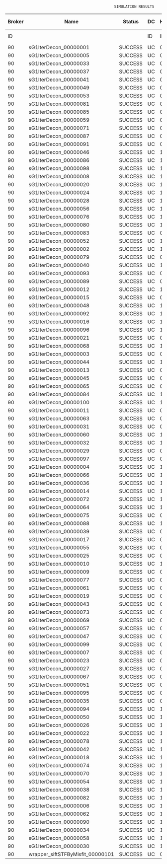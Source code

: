 

                                                     SIMULATION RESULTS

|Broker|         Name         | Status|  DC  |Host|Host PEs |VM|   VM PEs|   VM MIPS|ActivityLen|StartTime|FinishTime|ExecTime
|------|----------------------|-------|------|----|---------|--|---------|----------|-----------|---------|----------|--------
|    ID|                      |       |    ID|  ID|CPU cores|ID|CPU cores|        MI|         MI|  Seconds|   Seconds| Seconds
|    90| sG1IterDecon_00000001|SUCCESS|    UC|   0|       12|360|        2|    1000.0|      56150|  98936.5|   99639.7|   703.2
|    90| sG1IterDecon_00000005|SUCCESS|    UC|   0|       12|360|        2|    1000.0|      56150|  98936.5|   99639.7|   703.2
|    90| sG1IterDecon_00000033|SUCCESS|    UC|   0|       12|360|        2|    1000.0|      56150|  98936.5|   99639.7|   703.2
|    90| sG1IterDecon_00000037|SUCCESS|    UC|   0|       12|360|        2|    1000.0|      56150|  98936.5|   99639.7|   703.2
|    90| sG1IterDecon_00000041|SUCCESS|    UC|   0|       12|360|        2|    1000.0|      56150|  98936.5|   99639.7|   703.2
|    90| sG1IterDecon_00000049|SUCCESS|    UC|   0|       12|360|        2|    1000.0|      56150|  98936.5|   99639.7|   703.2
|    90| sG1IterDecon_00000053|SUCCESS|    UC|   0|       12|360|        2|    1000.0|      56150|  98936.5|   99639.7|   703.2
|    90| sG1IterDecon_00000081|SUCCESS|    UC|   0|       12|360|        2|    1000.0|      56150|  98936.5|   99639.7|   703.2
|    90| sG1IterDecon_00000085|SUCCESS|    UC|   0|       12|360|        2|    1000.0|      56150|  98936.5|   99639.7|   703.2
|    90| sG1IterDecon_00000059|SUCCESS|    UC|   0|       12|362|        2|    1000.0|      56150|  98936.5|   99639.7|   703.2
|    90| sG1IterDecon_00000071|SUCCESS|    UC|   0|       12|362|        2|    1000.0|      56150|  98936.5|   99639.7|   703.2
|    90| sG1IterDecon_00000087|SUCCESS|    UC|   0|       12|362|        2|    1000.0|      56150|  98936.5|   99639.7|   703.2
|    90| sG1IterDecon_00000091|SUCCESS|    UC|   0|       12|362|        2|    1000.0|      56150|  98936.5|   99639.7|   703.2
|    90| sG1IterDecon_00000046|SUCCESS|    UC|   1|       12|361|        2|    1000.0|      56150|  98936.5|   99639.7|   703.2
|    90| sG1IterDecon_00000086|SUCCESS|    UC|   1|       12|361|        2|    1000.0|      56150|  98936.5|   99639.7|   703.2
|    90| sG1IterDecon_00000098|SUCCESS|    UC|   1|       12|361|        2|    1000.0|      56150|  98936.5|   99639.7|   703.2
|    90| sG1IterDecon_00000008|SUCCESS|    UC|   1|       12|363|        2|    1000.0|      56150|  98936.5|   99639.7|   703.2
|    90| sG1IterDecon_00000020|SUCCESS|    UC|   1|       12|363|        2|    1000.0|      56150|  98936.5|   99639.7|   703.2
|    90| sG1IterDecon_00000024|SUCCESS|    UC|   1|       12|363|        2|    1000.0|      56150|  98936.5|   99639.7|   703.2
|    90| sG1IterDecon_00000028|SUCCESS|    UC|   1|       12|363|        2|    1000.0|      56150|  98936.5|   99639.7|   703.2
|    90| sG1IterDecon_00000056|SUCCESS|    UC|   1|       12|363|        2|    1000.0|      56150|  98936.5|   99639.7|   703.2
|    90| sG1IterDecon_00000076|SUCCESS|    UC|   1|       12|363|        2|    1000.0|      56150|  98936.5|   99639.7|   703.2
|    90| sG1IterDecon_00000080|SUCCESS|    UC|   1|       12|363|        2|    1000.0|      56150|  98936.5|   99639.7|   703.2
|    90| sG1IterDecon_00000083|SUCCESS|    UC|   0|       12|362|        2|    1000.0|      59381|  98936.5|   99673.9|   737.4
|    90| sG1IterDecon_00000052|SUCCESS|    UC|   1|       12|363|        2|    1000.0|      61375|  98936.5|   99686.9|   750.4
|    90| sG1IterDecon_00000002|SUCCESS|    UC|   1|       12|361|        2|    1000.0|      60450|  98936.5|   99687.7|   751.2
|    90| sG1IterDecon_00000079|SUCCESS|    UC|   0|       12|362|        2|    1000.0|      83667|  98936.5|   99916.8|   980.3
|    90| sG1IterDecon_00000040|SUCCESS|    UC|   1|       12|363|        2|    1000.0|      91200|  98936.5|   99942.0|  1005.5
|    90| sG1IterDecon_00000093|SUCCESS|    UC|   0|       12|360|        2|    1000.0|      96311|  98936.5|   99961.4|  1024.9
|    90| sG1IterDecon_00000089|SUCCESS|    UC|   0|       12|360|        2|    1000.0|     115702|  98936.5|  100107.3|  1170.8
|    90| sG1IterDecon_00000012|SUCCESS|    UC|   1|       12|363|        2|    1000.0|     117306|  98936.5|  100151.0|  1214.5
|    90| sG1IterDecon_00000015|SUCCESS|    UC|   0|       12|362|        2|    1000.0|     115126|  98936.5|  100216.7|  1280.2
|    90| sG1IterDecon_00000048|SUCCESS|    UC|   1|       12|363|        2|    1000.0|     131219|  98936.5|  100255.8|  1319.2
|    90| sG1IterDecon_00000092|SUCCESS|    UC|   1|       12|363|        2|    1000.0|     135995|  98936.5|  100289.5|  1353.0
|    90| sG1IterDecon_00000016|SUCCESS|    UC|   1|       12|363|        2|    1000.0|     144034|  98936.5|  100342.1|  1405.6
|    90| sG1IterDecon_00000096|SUCCESS|    UC|   1|       12|363|        2|    1000.0|     146964|  98936.5|  100359.8|  1423.3
|    90| sG1IterDecon_00000021|SUCCESS|    UC|   0|       12|360|        2|    1000.0|     156382|  98936.5|  100394.1|  1457.6
|    90| sG1IterDecon_00000068|SUCCESS|    UC|   1|       12|363|        2|    1000.0|     162933|  98936.5|  100448.1|  1511.6
|    90| sG1IterDecon_00000003|SUCCESS|    UC|   0|       12|362|        2|    1000.0|     143490|  98936.5|  100472.5|  1536.0
|    90| sG1IterDecon_00000044|SUCCESS|    UC|   1|       12|363|        2|    1000.0|     168756|  98936.5|  100477.2|  1540.7
|    90| sG1IterDecon_00000013|SUCCESS|    UC|   0|       12|360|        2|    1000.0|     173487|  98936.5|  100506.0|  1569.5
|    90| sG1IterDecon_00000045|SUCCESS|    UC|   0|       12|360|        2|    1000.0|     193935|  98936.5|  100629.4|  1692.9
|    90| sG1IterDecon_00000065|SUCCESS|    UC|   0|       12|360|        2|    1000.0|     195345|  98936.5|  100637.3|  1700.8
|    90| sG1IterDecon_00000084|SUCCESS|    UC|   1|       12|363|        2|    1000.0|     231134|  98936.5|  100758.5|  1822.0
|    90| sG1IterDecon_00000100|SUCCESS|    UC|   1|       12|363|        2|    1000.0|     237950|  98936.5|  100785.7|  1849.2
|    90| sG1IterDecon_00000011|SUCCESS|    UC|   0|       12|362|        2|    1000.0|     182930|  98936.5|  100810.3|  1873.8
|    90| sG1IterDecon_00000063|SUCCESS|    UC|   0|       12|362|        2|    1000.0|     188230|  98936.5|  100852.7|  1916.1
|    90| sG1IterDecon_00000031|SUCCESS|    UC|   0|       12|362|        2|    1000.0|     190673|  98936.5|  100871.2|  1934.7
|    90| sG1IterDecon_00000060|SUCCESS|    UC|   1|       12|363|        2|    1000.0|     265578|  98936.5|  100882.8|  1946.3
|    90| sG1IterDecon_00000032|SUCCESS|    UC|   1|       12|363|        2|    1000.0|     270491|  98936.5|  100897.5|  1961.0
|    90| sG1IterDecon_00000029|SUCCESS|    UC|   0|       12|360|        2|    1000.0|     252025|  98936.5|  100920.8|  1984.3
|    90| sG1IterDecon_00000097|SUCCESS|    UC|   0|       12|360|        2|    1000.0|     274532|  98936.5|  101022.2|  2085.7
|    90| sG1IterDecon_00000004|SUCCESS|    UC|   1|       12|363|        2|    1000.0|     334964|  98936.5|  101058.8|  2122.3
|    90| sG1IterDecon_00000066|SUCCESS|    UC|   1|       12|361|        2|    1000.0|     190704|  98936.5|  101060.6|  2124.1
|    90| sG1IterDecon_00000036|SUCCESS|    UC|   1|       12|363|        2|    1000.0|     337139|  98936.5|  101063.1|  2126.6
|    90| sG1IterDecon_00000014|SUCCESS|    UC|   1|       12|361|        2|    1000.0|     197394|  98936.5|  101127.5|  2190.9
|    90| sG1IterDecon_00000072|SUCCESS|    UC|   1|       12|363|        2|    1000.0|     387256|  98936.5|  101138.4|  2201.9
|    90| sG1IterDecon_00000064|SUCCESS|    UC|   1|       12|363|        2|    1000.0|     394582|  98936.5|  101145.7|  2209.2
|    90| sG1IterDecon_00000075|SUCCESS|    UC|   0|       12|362|        2|    1000.0|     234888|  98936.5|  101182.8|  2246.3
|    90| sG1IterDecon_00000088|SUCCESS|    UC|   1|       12|363|        2|    1000.0|     467079|  98936.5|  101218.3|  2281.8
|    90| sG1IterDecon_00000039|SUCCESS|    UC|   0|       12|362|        2|    1000.0|     244204|  98936.5|  101243.8|  2307.2
|    90| sG1IterDecon_00000017|SUCCESS|    UC|   0|       12|360|        2|    1000.0|     341331|  98936.5|  101289.6|  2353.0
|    90| sG1IterDecon_00000055|SUCCESS|    UC|   0|       12|362|        2|    1000.0|     255737|  98936.5|  101313.3|  2376.8
|    90| sG1IterDecon_00000025|SUCCESS|    UC|   0|       12|360|        2|    1000.0|     358800|  98936.5|  101350.9|  2414.4
|    90| sG1IterDecon_00000010|SUCCESS|    UC|   1|       12|361|        2|    1000.0|     225339|  98936.5|  101394.0|  2457.5
|    90| sG1IterDecon_00000009|SUCCESS|    UC|   0|       12|360|        2|    1000.0|     391043|  98936.5|  101447.7|  2511.2
|    90| sG1IterDecon_00000077|SUCCESS|    UC|   0|       12|360|        2|    1000.0|     424669|  98936.5|  101531.9|  2595.4
|    90| sG1IterDecon_00000061|SUCCESS|    UC|   0|       12|360|        2|    1000.0|     449668|  98936.5|  101581.9|  2645.4
|    90| sG1IterDecon_00000019|SUCCESS|    UC|   0|       12|362|        2|    1000.0|     310565|  98936.5|  101616.5|  2680.0
|    90| sG1IterDecon_00000043|SUCCESS|    UC|   0|       12|362|        2|    1000.0|     315524|  98936.5|  101641.3|  2704.8
|    90| sG1IterDecon_00000073|SUCCESS|    UC|   0|       12|360|        2|    1000.0|     514833|  98936.5|  101679.8|  2743.3
|    90| sG1IterDecon_00000069|SUCCESS|    UC|   0|       12|360|        2|    1000.0|     517533|  98936.5|  101682.5|  2746.0
|    90| sG1IterDecon_00000057|SUCCESS|    UC|   0|       12|360|        2|    1000.0|     548071|  98936.5|  101712.9|  2776.4
|    90| sG1IterDecon_00000047|SUCCESS|    UC|   0|       12|362|        2|    1000.0|     378587|  98936.5|  101925.5|  2989.0
|    90| sG1IterDecon_00000099|SUCCESS|    UC|   0|       12|362|        2|    1000.0|     388369|  98936.5|  101964.6|  3028.0
|    90| sG1IterDecon_00000007|SUCCESS|    UC|   0|       12|362|        2|    1000.0|     417184|  98936.5|  102065.8|  3129.3
|    90| sG1IterDecon_00000023|SUCCESS|    UC|   0|       12|362|        2|    1000.0|     440432|  98936.5|  102135.7|  3199.2
|    90| sG1IterDecon_00000027|SUCCESS|    UC|   0|       12|362|        2|    1000.0|     452997|  98936.5|  102167.1|  3230.6
|    90| sG1IterDecon_00000067|SUCCESS|    UC|   0|       12|362|        2|    1000.0|     473732|  98936.5|  102208.5|  3272.0
|    90| sG1IterDecon_00000051|SUCCESS|    UC|   0|       12|362|        2|    1000.0|     478427|  98936.5|  102215.6|  3279.1
|    90| sG1IterDecon_00000095|SUCCESS|    UC|   0|       12|362|        2|    1000.0|     485151|  98936.5|  102222.3|  3285.8
|    90| sG1IterDecon_00000035|SUCCESS|    UC|   0|       12|362|        2|    1000.0|     493480|  98936.5|  102230.7|  3294.2
|    90| sG1IterDecon_00000094|SUCCESS|    UC|   1|       12|361|        2|    1000.0|     318396|  98936.5|  102232.9|  3296.4
|    90| sG1IterDecon_00000050|SUCCESS|    UC|   1|       12|361|        2|    1000.0|     318735|  98936.5|  102235.9|  3299.4
|    90| sG1IterDecon_00000026|SUCCESS|    UC|   1|       12|361|        2|    1000.0|     322630|  98936.5|  102267.2|  3330.6
|    90| sG1IterDecon_00000022|SUCCESS|    UC|   1|       12|361|        2|    1000.0|     357190|  98936.5|  102527.3|  3590.8
|    90| sG1IterDecon_00000078|SUCCESS|    UC|   1|       12|361|        2|    1000.0|     360476|  98936.5|  102550.5|  3614.0
|    90| sG1IterDecon_00000042|SUCCESS|    UC|   1|       12|361|        2|    1000.0|     368699|  98936.5|  102604.3|  3667.8
|    90| sG1IterDecon_00000018|SUCCESS|    UC|   1|       12|361|        2|    1000.0|     414263|  98936.5|  102878.9|  3942.4
|    90| sG1IterDecon_00000074|SUCCESS|    UC|   1|       12|361|        2|    1000.0|     424552|  98936.5|  102935.8|  3999.3
|    90| sG1IterDecon_00000070|SUCCESS|    UC|   1|       12|361|        2|    1000.0|     448310|  98936.5|  103054.5|  4118.0
|    90| sG1IterDecon_00000054|SUCCESS|    UC|   1|       12|361|        2|    1000.0|     450508|  98936.5|  103064.5|  4128.0
|    90| sG1IterDecon_00000038|SUCCESS|    UC|   1|       12|361|        2|    1000.0|     477933|  98936.5|  103174.1|  4237.6
|    90| sG1IterDecon_00000082|SUCCESS|    UC|   1|       12|361|        2|    1000.0|     479541|  98936.5|  103179.9|  4243.4
|    90| sG1IterDecon_00000006|SUCCESS|    UC|   1|       12|361|        2|    1000.0|     495411|  98936.5|  103227.6|  4291.1
|    90| sG1IterDecon_00000062|SUCCESS|    UC|   1|       12|361|        2|    1000.0|     512294|  98936.5|  103269.7|  4333.2
|    90| sG1IterDecon_00000090|SUCCESS|    UC|   1|       12|361|        2|    1000.0|     525791|  98936.5|  103296.7|  4360.2
|    90| sG1IterDecon_00000034|SUCCESS|    UC|   1|       12|361|        2|    1000.0|     550026|  98936.5|  103333.2|  4396.7
|    90| sG1IterDecon_00000058|SUCCESS|    UC|   1|       12|361|        2|    1000.0|     559233|  98936.5|  103342.4|  4405.9
|    90| sG1IterDecon_00000030|SUCCESS|    UC|   1|       12|361|        2|    1000.0|     560188|  98936.5|  103343.4|  4406.9
|    90|wrapper_siftSTFByMisfit_00000101|SUCCESS|    UC|   0|       12|360|        2|    1000.0|      13510| 103343.4|  103356.9|    13.5

